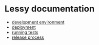 # Lessy documentation

- [development environment](development_environment.md)
- [deployment](deployment.md)
- [running tests](tests.md)
- [release process](release.md)
